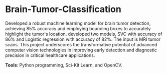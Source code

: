 # Brain-Tumor-Classification
Developed a robust machine learning model for brain tumor detection, achieving 85% accuracy and employing bounding boxes to accurately highlight the tumor's location. 
developed two models, SVC with accuracy of 86% and Logistic regression with accuracy of 82%.
The input is MRI tumor scans.
This project underscores the transformative potential of advanced computer vision technologies in improving early detection and diagnostic precision in critical healthcare applications. 

**Tools**: Python programming, Sci-Kit Learn, and OpenCV.
